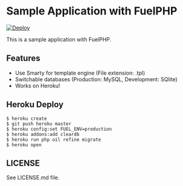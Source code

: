# Sample Application with FuelPHP

[![Deploy](https://www.herokucdn.com/deploy/button.png)](https://heroku.com/deploy)

This is a sample application with FuelPHP.

## Features

* Use Smarty for template engine (File extension: .tpl)
* Switchable databases (Production: MySQL, Development: SQlite)
* Works on Heroku!

## Heroku Deploy

```
$ heroku create
$ git push heroku master
$ heroku config:set FUEL_ENV=production
$ heroku addons:add cleardb
$ heroku run php oil refine migrate
$ heroku open
```

## LICENSE
See LICENSE.md file.
